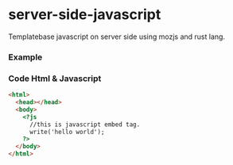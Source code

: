 # server-side-javascript
Templatebase javascript on server side using mozjs and rust lang.

### Example 
### Code Html & Javascript
```html
<html>
  <head></head>
  <body>
    <?js
      //this is javascript embed tag.
      write('hello world');
    ?>
  </body>
</html>
```
